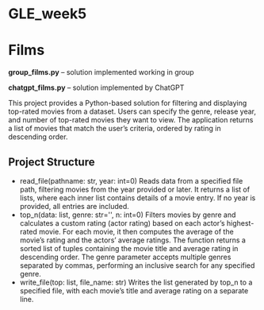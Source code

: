 # GLE_week5
# Films

**group_films.py** – solution implemented working in group


**chatgpt_films.py** – solution implemented by ChatGPT


This project provides a Python-based solution for filtering and displaying top-rated movies from a dataset. Users can specify the genre, release year, and number of top-rated movies they want to view. The application returns a list of movies that match the user’s criteria, ordered by rating in descending order.

## Project Structure
- read_file(pathname: str, year: int=0)
Reads data from a specified file path, filtering movies from the year provided or later. It returns a list of lists, where each inner list contains details of a movie entry. If no year is provided, all entries are included.
- top_n(data: list, genre: str='', n: int=0)
Filters movies by genre and calculates a custom rating (actor rating) based on each actor’s highest-rated movie. For each movie, it then computes the average of the movie’s rating and the actors’ average ratings. The function returns a sorted list of tuples containing the movie title and average rating in descending order. The genre parameter accepts multiple genres separated by commas, performing an inclusive search for any specified genre.
- write_file(top: list, file_name: str)
Writes the list generated by top_n to a specified file, with each movie’s title and average rating on a separate line.
